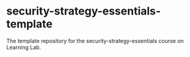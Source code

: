 # security-strategy-essentials-template
The template repository for the security-strategy-essentials course on Learning Lab.
